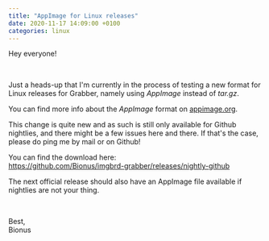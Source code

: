 ```yaml
---
title: "AppImage for Linux releases"
date: 2020-11-17 14:09:00 +0100
categories: linux
---
```



Hey everyone!

&nbsp;

Just a heads-up that I'm currently in the process of testing a new format for Linux releases for Grabber, namely using _AppImage_ instead of _tar.gz_.

You can find more info about the _AppImage_ format on [appimage.org](https://appimage.org/).

<!--more-->

This change is quite new and as such is still only available for Github nightlies, and there might be a few issues here and there. If that's the case, please do ping me by mail or on Github!

You can find the download here:  
<https://github.com/Bionus/imgbrd-grabber/releases/nightly-github>

The next official release should also have an AppImage file available if nightlies are not your thing.

&nbsp;

Best,  
Bionus